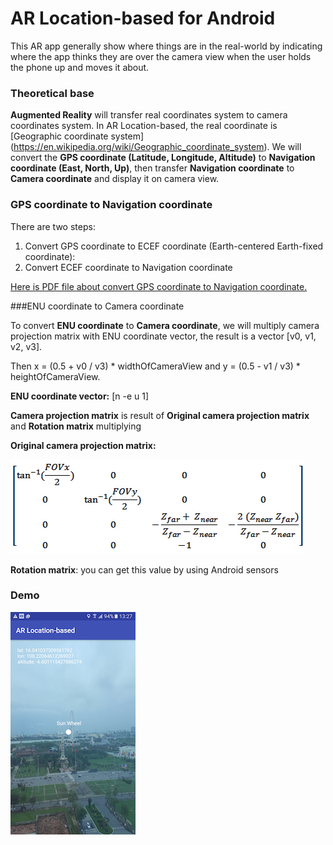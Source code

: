 # AR Location-based for Android
This AR app generally show where things are in the real-world by indicating where the app thinks they are over the camera view when the user holds the phone up and moves it about.

### Theoretical base
**Augmented Reality** will transfer real coordinates system to camera coordinates system. In AR Location-based, the real coordinate is [Geographic coordinate system] (https://en.wikipedia.org/wiki/Geographic_coordinate_system).
We will convert the **GPS coordinate (Latitude, Longitude, Altitude)** to **Navigation coordinate (East, North, Up)**, then transfer **Navigation coordinate** to **Camera coordinate** and display it on camera view.

### GPS coordinate to Navigation coordinate
There are two steps:

1. Convert GPS coordinate to ECEF coordinate (Earth-centered Earth-fixed coordinate): 
2. Convert ECEF coordinate to Navigation coordinate

[Here is PDF file about convert GPS coordinate to Navigation coordinate.](http://digext6.defence.gov.au/dspace/bitstream/1947/3538/1/DSTO-TN-0432.pdf)

###ENU coordinate to Camera coordinate

To convert **ENU coordinate** to **Camera coordinate**, we will multiply camera projection matrix with ENU coordinate vector, the result is a vector [v0, v1, v2, v3].

Then x = (0.5 + v0 / v3) * widthOfCameraView and y = (0.5 - v1 / v3) * heightOfCameraView.

**ENU coordinate vector:** [n -e u 1]

**Camera projection matrix** is result of **Original camera projection matrix** and **Rotation matrix** multiplying

**Original camera projection matrix:** 

![alt text](./perspMatrix.png)

**Rotation matrix**: you can get this value by using Android sensors

### Demo
![alt text](./AR-Demo.png)
